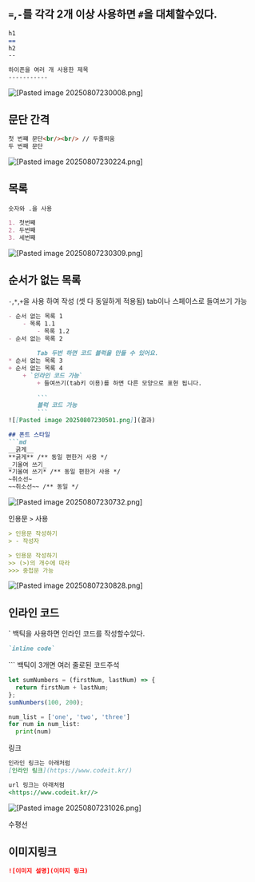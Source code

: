 ## `=`,`-`를 각각 2개 이상 사용하면 `#`을 대체할수있다.

```markdown
h1
==
h2
--

하이픈을 여러 개 사용한 제목
-----------
```
![[Pasted image 20250807230008.png]](결과)

## 문단 간격
```markdown
첫 번쨰 문단<br/><br/> // 두줄띄움
두 번째 문단
```
![[Pasted image 20250807230224.png]](결과)

## 목록
`숫자와 .을 사용`
```markdown
1. 첫번째
2. 두번째
3. 세번째
```
![[Pasted image 20250807230309.png]](결과)

## 순서가 없는 목록
`-`,`*`,`+`을 사용 하여 작성 (셋 다 동일하게 적용됨)
tab이나 스페이스로 들여쓰기 가능
```Markdown
- 순서 없는 목록 1
    - 목록 1.1
        - 목록 1.2
- 순서 없는 목록 2
        
        Tab 두번 하면 코드 블럭을 만들 수 있어요.
* 순서 없는 목록 3
+ 순서 없는 목록 4
    + `인라인 코드 가능`
        + 들여쓰기(tab키 이용)를 하면 다른 모양으로 표현 됩니다.
        
        ```　
        블럭 코드 가능
        ```
![[Pasted image 20250807230501.png]](결과)

## 폰트 스타일
```md
__굵게__
**굵게** /** 동일 편한거 사용 */
_기울여 쓰기_
*기울여 쓰기* /** 동일 편한거 사용 */
~취소선~
~~취소선~~ /** 동일 */
```
![[Pasted image 20250807230732.png]](결과)

인용문 `>` 사용
```markdown
> 인용문 작성하기
> - 작성자

> 인용문 작성하기
>> (>)의 개수에 따라
>>> 중첩문 가능
```
![[Pasted image 20250807230828.png]](결과)

## 인라인 코드
\` 백틱을 사용하면 인라인 코드를 작성할수있다.
```md
`inline code`
```
\`\`\` 백틱이 3개면 여러 줄로된 코드주석
```javascript
let sumNumbers = (firstNum, lastNum) => {
  return firstNum + lastNum;
};
sumNumbers(100, 200);
```
```python
num_list = ['one', 'two', 'three']
for num in num_list:
  print(num) 
```

링크
```md
인라인 링크는 아래처럼
[인라인 링크](https://www.codeit.kr/)

url 링크는 아래처럼
<https://www.codeit.kr//>

```
![[Pasted image 20250807231026.png]](결과)

수평선

## 이미지링크
```md
![이미지 설명](이미지 링크)
```